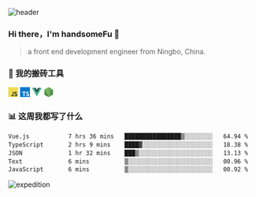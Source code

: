 ![header](https://raw.githubusercontent.com/fzq1998/fzq1998/master/header.png)

### Hi there，I'm handsomeFu 👋

> a front end development engineer from Ningbo, China.

### 🔧 我的搬砖工具
<code><img height="20" src="https://raw.githubusercontent.com/github/explore/80688e429a7d4ef2fca1e82350fe8e3517d3494d/topics/javascript/javascript.png" alt="javascript"></code>
<code><img height="20" src="https://raw.githubusercontent.com/github/explore/80688e429a7d4ef2fca1e82350fe8e3517d3494d/topics/typescript/typescript.png" alt="typescript"></code>
<code><img height="20" src="https://raw.githubusercontent.com/github/explore/80688e429a7d4ef2fca1e82350fe8e3517d3494d/topics/vue/vue.png" alt="vue"></code>
<code><img height="20" src="https://raw.githubusercontent.com/github/explore/80688e429a7d4ef2fca1e82350fe8e3517d3494d/topics/nodejs/nodejs.png" alt="nodejs"></code>



### 📊 这周我都写了什么
<!--START_SECTION:waka-->

```txt
Vue.js           7 hrs 36 mins   ████████████████▒░░░░░░░░   64.94 %
TypeScript       2 hrs 9 mins    ████▓░░░░░░░░░░░░░░░░░░░░   18.38 %
JSON             1 hr 32 mins    ███▒░░░░░░░░░░░░░░░░░░░░░   13.13 %
Text             6 mins          ▒░░░░░░░░░░░░░░░░░░░░░░░░   00.96 %
JavaScript       6 mins          ▒░░░░░░░░░░░░░░░░░░░░░░░░   00.92 %
```

<!--END_SECTION:waka-->


![expedition](https://raw.githubusercontent.com/fzq1998/fzq1998/master/expedition.gif)

